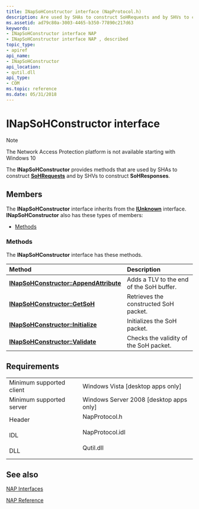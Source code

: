 ```yaml
---
title: INapSoHConstructor interface (NapProtocol.h)
description: Are used by SHAs to construct SoHRequests and by SHVs to construct SoHResponses.
ms.assetid: ad79c80a-3003-4465-b350-77890c217d63
keywords:
- INapSoHConstructor interface NAP
- INapSoHConstructor interface NAP , described
topic_type:
- apiref
api_name:
- INapSoHConstructor
api_location:
- qutil.dll
api_type:
- COM
ms.topic: reference
ms.date: 05/31/2018
---
```


# INapSoHConstructor interface

> [!Note]  
> The Network Access Protection platform is not available starting with Windows 10

 

The **INapSoHConstructor** provides methods that are used by SHAs to construct [**SoHRequests**](/windows/win32/api/naptypes/ns-naptypes-soh) and by SHVs to construct **SoHResponses**.

## Members

The **INapSoHConstructor** interface inherits from the [**IUnknown**](/windows/desktop/api/unknwn/nn-unknwn-iunknown) interface. **INapSoHConstructor** also has these types of members:

-   [Methods](#methods)

### Methods

The **INapSoHConstructor** interface has these methods.



| Method                                                                                   | Description                                         |
|:-----------------------------------------------------------------------------------------|:----------------------------------------------------|
| [**INapSoHConstructor::AppendAttribute**](inapsohconstructor-appendattribute-method.md) | Adds a TLV to the end of the SoH buffer.<br/> |
| [**INapSoHConstructor::GetSoH**](inapsohconstructor-getsoh-method.md)                   | Retrieves the constructed SoH packet.<br/>    |
| [**INapSoHConstructor::Initialize**](inapsohconstructor-initialize-method.md)           | Initializes the SoH packet.<br/>              |
| [**INapSoHConstructor::Validate**](inapsohconstructor-validate-method.md)               | Checks the validity of the SoH packet.<br/>   |



 

## Requirements



|                                     |                                                                                            |
|-------------------------------------|--------------------------------------------------------------------------------------------|
| Minimum supported client<br/> | Windows Vista \[desktop apps only\]<br/>                                             |
| Minimum supported server<br/> | Windows Server 2008 \[desktop apps only\]<br/>                                       |
| Header<br/>                   | <dl> <dt>NapProtocol.h</dt> </dl>   |
| IDL<br/>                      | <dl> <dt>NapProtocol.idl</dt> </dl> |
| DLL<br/>                      | <dl> <dt>Qutil.dll</dt> </dl>       |



## See also

<dl> <dt>

[NAP Interfaces](nap-interfaces.md)
</dt> <dt>

[NAP Reference](nap-reference.md)
</dt> </dl>

 

